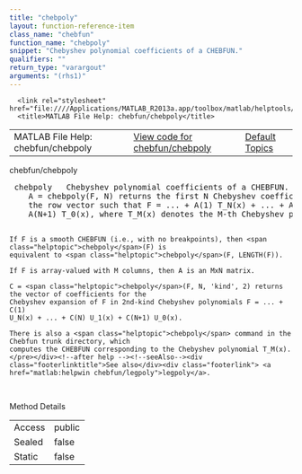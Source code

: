 ```yaml
---
title: "chebpoly"
layout: function-reference-item
class_name: "chebfun"
function_name: "chebpoly"
snippet: "Chebyshev polynomial coefficients of a CHEBFUN."
qualifiers: ""
return_type: "varargout"
arguments: "(rhs1)"
---
```


<html>
   <head>
      <meta http-equiv="Content-Type" content="text/html; charset=utf-8">
   
      <link rel="stylesheet" href="file:////Applications/MATLAB_R2013a.app/toolbox/matlab/helptools/private/helpwin.css">
      <title>MATLAB File Help: chebfun/chebpoly</title>
   </head>
   <body>
      <!--Single-page help-->
      <table border="0" cellspacing="0" width="100%">
         <tr class="subheader">
            <td class="headertitle">MATLAB File Help: chebfun/chebpoly</td>
            <td class="subheader-left"><a href="matlab:edit chebfun/chebpoly">View code for chebfun/chebpoly</a></td>
            <td class="subheader-right"><a href="matlab:helpwin">Default Topics</a></td>
         </tr>
      </table>
      <div class="title">chebfun/chebpoly</div>
      <div class="helptext"><pre><!--helptext --> <span class="helptopic">chebpoly</span>   Chebyshev polynomial coefficients of a CHEBFUN.
    A = <span class="helptopic">chebpoly</span>(F, N) returns the first N Chebyshev coefficients of F, i.e.,
    the row vector such that F = ... + A(1) T_N(x) + ... + A(N) T_1(x) +
    A(N+1) T_0(x), where T_M(x) denotes the M-th Chebyshev polynomial.
 
    If F is a smooth CHEBFUN (i.e., with no breakpoints), then <span class="helptopic">chebpoly</span>(F) is
    equivalent to <span class="helptopic">chebpoly</span>(F, LENGTH(F)).
  
    If F is array-valued with M columns, then A is an MxN matrix.
 
    C = <span class="helptopic">chebpoly</span>(F, N, 'kind', 2) returns the vector of coefficients for the
    Chebyshev expansion of F in 2nd-kind Chebyshev polynomials F = ... + C(1)
    U_N(x) + ... + C(N) U_1(x) + C(N+1) U_0(x).
 
    There is also a <span class="helptopic">chebpoly</span> command in the Chebfun trunk directory, which
    computes the CHEBFUN corresponding to the Chebyshev polynomial T_M(x).</pre></div><!--after help --><!--seeAlso--><div class="footerlinktitle">See also</div><div class="footerlink"> <a href="matlab:helpwin chebfun/legpoly">legpoly</a>.
</div>
      <!--Method-->
      <div class="sectiontitle">Method Details</div>
      <table class="class-details">
         <tr>
            <td class="class-detail-label">Access</td>
            <td>public</td>
         </tr>
         <tr>
            <td class="class-detail-label">Sealed</td>
            <td>false</td>
         </tr>
         <tr>
            <td class="class-detail-label">Static</td>
            <td>false</td>
         </tr>
      </table>
   </body>
</html>
